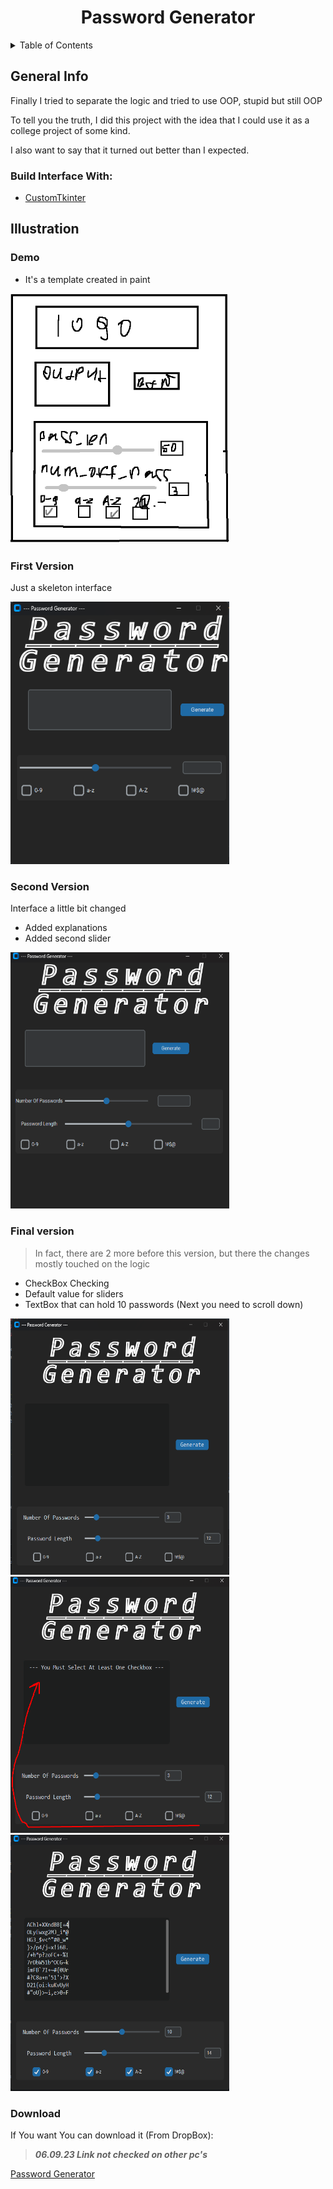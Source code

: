<H1 id="up" align="center" > Password Generator</H1>

<details>
  <summary>Table of Contents</summary>
  <ol >
    <li >
      <a href="#info">About The Project</a>
      <ul>
        <li><a href="#build_with">Build With</a></li>
      </ul>
    </li>
    <li>
      <a href="#illustration">Illustration</a>
      <ul>
        <li><a href="#fv">First Version</a></li>
        <li><a href="#sv">Second Version</a></li>
        <li><a href="#final">Final Version</a></li>
      </ul>
    </li>
    <li><a href="#install">Download</a></li>
    
  </ol>
</details>


<H2 id="info"> General Info </H2>
Finally I tried to separate the logic and tried to use OOP, stupid but still OOP

To tell you the truth, I did this project with the idea that I could use it as a college project of some kind.

I also want to say that it turned out better than I expected.

<H3 id="build_with"> Build Interface With: </H3>

* <a href="https://customtkinter.tomschimansky.com/">CustomTkinter </a>


<H2 id="illustration"> Illustration </H2>

<H3> Demo </H3>

* It's a template created in paint

 <img src="img_for_git/demo_pass_gen.png" alt="Logo" width="350" height="400">

<H3 id="fv"> First Version </H3>

Just a skeleton interface

<img src="img_for_git/First_version.png" alt="Logo" width="350" height="420">

<H3 id="sv"> Second Version </H3>

Interface a little bit changed

* Added explanations
* Added second slider

<img src="img_for_git/Second_version.png" alt="Logo" width="350" height="410">

<H3 id="final"> Final version </H3>


>In fact, there are 2 more before this version, but there the changes mostly touched on the logic

* CheckBox Checking
* Default value for sliders
* TextBox that can hold 10 passwords (Next you need to scroll down)

<img src="img_for_git/Final_version.png" alt="Logo" width="350" height="410">

<img src="img_for_git/Final_version2.png" alt="Logo" width="350" height="410">
<img src="img_for_git/Final_version3.png" alt="Logo" width="350" height="410">

<H3 id="install"> Download </H3>

If You want You can download it (From DropBox):

> ***06.09.23 Link not checked on other pc's***
> 
<a href="https://www.dropbox.com/sh/h1dft6eb7fmf7lg/AAB4-uVJa-VuchxmxI2E2ru8a?dl=0">Password Generator</a>